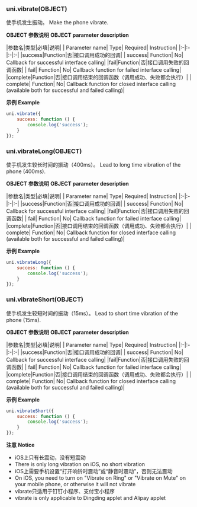 ### uni.vibrate(OBJECT)
使手机发生振动。
Make the phone vibrate.

**OBJECT 参数说明**
**OBJECT parameter description**

|参数名|类型|必填|说明|
| Parameter name| Type| Required| Instruction|
|:-|:-|:-|:-|
|success|Function|否|接口调用成功的回调|
| success| Function| No| Callback for successful interface calling|
|fail|Function|否|接口调用失败的回调函数|
| fail| Function| No| Callback function for failed interface calling|
|complete|Function|否|接口调用结束的回调函数（调用成功、失败都会执行）|
| complete| Function| No| Callback function for closed interface calling (available both for successful and failed calling)|

**示例**
**Example**

```javascript
uni.vibrate({
	success: function () {
		console.log('success');
	}
});
```

### uni.vibrateLong(OBJECT)
使手机发生较长时间的振动（400ms）。
Lead to long time vibration of the phone (400ms).

**OBJECT 参数说明**
**OBJECT parameter description**

|参数名|类型|必填|说明|
| Parameter name| Type| Required| Instruction|
|:-|:-|:-|:-|
|success|Function|否|接口调用成功的回调|
| success| Function| No| Callback for successful interface calling|
|fail|Function|否|接口调用失败的回调函数|
| fail| Function| No| Callback function for failed interface calling|
|complete|Function|否|接口调用结束的回调函数（调用成功、失败都会执行）|
| complete| Function| No| Callback function for closed interface calling (available both for successful and failed calling)|

**示例**
**Example**

```javascript
uni.vibrateLong({
	success: function () {
		console.log('success');
	}
});
```

### uni.vibrateShort(OBJECT)
使手机发生较短时间的振动（15ms）。
Lead to short time vibration of the phone (15ms).

**OBJECT 参数说明**
**OBJECT parameter description**

|参数名|类型|必填|说明|
| Parameter name| Type| Required| Instruction|
|:-|:-|:-|:-|
|success|Function|否|接口调用成功的回调|
| success| Function| No| Callback for successful interface calling|
|fail|Function|否|接口调用失败的回调函数|
| fail| Function| No| Callback function for failed interface calling|
|complete|Function|否|接口调用结束的回调函数（调用成功、失败都会执行）|
| complete| Function| No| Callback function for closed interface calling (available both for successful and failed calling)|

**示例**
**Example**

```javascript
uni.vibrateShort({
	success: function () {
		console.log('success');
	}
});
```

**注意**
**Notice**
- iOS上只有长震动，没有短震动
- There is only long vibration on iOS, no short vibration
- iOS上需要手机设置“打开响铃时震动”或“静音时震动”，否则无法震动
- On iOS, you need to turn on "Vibrate on Ring" or "Vibrate on Mute" on your mobile phone, or otherwise it will not vibrate
- vibrate只适用于钉钉小程序、支付宝小程序
- vibrate is only applicable to Dingding applet and Alipay applet